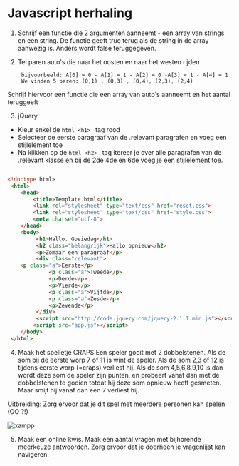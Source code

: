 # Javascript herhaling

1. Schrijf een functie die 2 argumenten aanneemt - een array van strings en een string.
De functie geeft true terug als de string in de array aanwezig is. Anders wordt false
teruggegeven.

2. Tel paren auto's die naar het oosten en naar het westen rijden
	 	
	 	bijvoorbeeld: A[0] = 0 - A[1] = 1 - A[2] = 0 -A[3] = 1 - A[4] = 1
	 	We vinden 5 paren: (0,1) , (0,3) , (0,4), (2,3), (2,4)
	 	
Schrijf hiervoor een functie die een array van auto's aanneemt en het aantal teruggeeft

3. jQuery
-  Kleur enkel de ```html <h1> ``` tag rood
-  Selecteer de eerste paragraaf van de .relevant paragrafen en voeg een stijlelement toe
-  Na klikken op de ```html <h2> ``` tag itereer je over alle paragrafen van de .relevant klasse en 
bij de 2de 4de en 6de voeg je een stijlelement toe.

```html

<!doctype html> 
 <html> 
 	<head> 
 		<title>Template.html</title> 
 		<link rel="stylesheet" type="text/css" href="reset.css"> 
 		<link rel="stylesheet" type="text/css" href="style.css"> 
 		<meta charset="utf-8"> 
 	</head> 
 	<body> 
         <h1>Hallo. Goeiedag</h1> 
         <h2 class="belangrijk">Hallo opnieuw</h2>  
         <p>Zomaar een paragraaf</p> 
         <div class="relevant">  
	<p class="a">Eerste</p>  
             <p class="a">Tweede</p>  
             <p>Derde</p>  
             <p>Vierde</p> 
             <p class="a">Vijfde</p>  
             <p class="a">Zesde</p>  
             <p>Zevende</p> 
         </div> 
         <script src="http://code.jquery.com/jquery-2.1.1.min.js"></script> 
     	<script src="app.js"></script> 
 	</body> 
 </html> 


```

4. Maak het spelletje CRAPS
Een speler gooit met 2 dobbelstenen. Als de som bij de eerste worp 7 of 11 is wint de speler. Als de som 2,3 of 12 is tijdens eerste worp (=craps) verliest hij. Als
de som 4,5,6,8,9,10 is dan wordt deze som de speler zijn punten, en probeert vanaf dan met de dobbelstenen te gooien totdat hij deze som opnieuw heeft gesmeten. Maar smijt
hij vanaf dan een 7 verliest hij.

Uitbreiding:
Zorg ervoor dat je dit spel met meerdere personen kan spelen (OO ?!)

![xampp](/crap.PNG)

5. Maak een online kwis. Maak een aantal vragen met bijhorende meerkeuze antwoorden. Zorg ervoor dat je doorheen je vragenlijst kan navigeren.